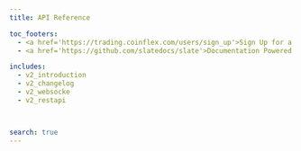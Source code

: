 ```yaml
---
title: API Reference

toc_footers:
  - <a href='https://trading.coinflex.com/users/sign_up'>Sign Up for a Developer Key</a>
  - <a href='https://github.com/slatedocs/slate'>Documentation Powered by Slate</a>

includes:
  - v2_introduction
  - v2_changelog
  - v2_websocke
  - v2_restapi



search: true
---
```





